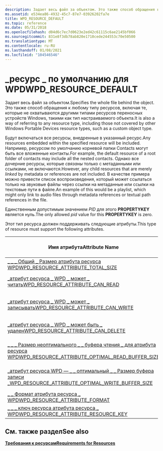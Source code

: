 ```yaml
---
description: Задает весь файл за объектом. Это также способ обращения к любому типу ресурсов, включая те, которые не охватываются другими типами ресурсов переносных устройств Windows, такими как тип настраиваемого объекта.
ms.assetid: e534ea86-4932-45c7-87e7-03926202fa7e
title: WPD_RESOURCE_DEFAULT
ms.topic: reference
ms.date: 05/31/2018
ms.openlocfilehash: d04d6c7ec7d0623e2ed42c61115c6ae2145bf066
ms.sourcegitcommit: 831e8f3db78ab820e1710cede244553c70e50500
ms.translationtype: MT
ms.contentlocale: ru-RU
ms.lasthandoff: 01/08/2021
ms.locfileid: "104546546"
---
```

# <a name="wpd_resource_default"></a><span data-ttu-id="45ffc-104">\_ресурс \_ по умолчанию для WPD</span><span class="sxs-lookup"><span data-stu-id="45ffc-104">WPD\_RESOURCE\_DEFAULT</span></span>

<span data-ttu-id="45ffc-105">Задает весь файл за объектом.</span><span class="sxs-lookup"><span data-stu-id="45ffc-105">Specifies the whole file behind the object.</span></span> <span data-ttu-id="45ffc-106">Это также способ обращения к любому типу ресурсов, включая те, которые не охватываются другими типами ресурсов переносных устройств Windows, такими как тип настраиваемого объекта.</span><span class="sxs-lookup"><span data-stu-id="45ffc-106">It is also a way of referring to any resource type, including those not covered by other Windows Portable Devices resource types, such as a custom object type.</span></span>

<span data-ttu-id="45ffc-107">Будут включаться все ресурсы, внедренные в указанный ресурс.</span><span class="sxs-lookup"><span data-stu-id="45ffc-107">Any resources embedded within the specified resource will be included.</span></span> <span data-ttu-id="45ffc-108">Например, ресурсом по умолчанию корневой папки Contacts могут быть все вложенные контакты.</span><span class="sxs-lookup"><span data-stu-id="45ffc-108">For example, the default resource of a root folder of contacts may include all the nested contacts.</span></span> <span data-ttu-id="45ffc-109">Однако все дочерние ресурсы, которые *связаны* только с метаданными или ссылками, не включаются.</span><span class="sxs-lookup"><span data-stu-id="45ffc-109">However, any child resources that are merely *linked* by metadata or references are not included.</span></span> <span data-ttu-id="45ffc-110">В качестве примера можно привести список воспроизведения, который может ссылаться только на звуковые файлы через ссылки на метаданные или ссылки на текстовые пути в файле.</span><span class="sxs-lookup"><span data-stu-id="45ffc-110">An example of this would be a playlist, which might only link to audio files through metadata references or textual path references in the file.</span></span>

<span data-ttu-id="45ffc-111">Единственным допустимым значением *PID* для этого **PROPERTYKEY** является нуль.</span><span class="sxs-lookup"><span data-stu-id="45ffc-111">The only allowed *pid* value for this **PROPERTYKEY** is zero.</span></span>

<span data-ttu-id="45ffc-112">Этот тип ресурса должен поддерживать следующие атрибуты.</span><span class="sxs-lookup"><span data-stu-id="45ffc-112">This type of resource must support the following attributes.</span></span>



| <span data-ttu-id="45ffc-113">Имя атрибута</span><span class="sxs-lookup"><span data-stu-id="45ffc-113">Attribute Name</span></span>                                                                                                            | <span data-ttu-id="45ffc-114">Обязательный или необязательный</span><span class="sxs-lookup"><span data-stu-id="45ffc-114">Required or Optional</span></span>                                   |
|---------------------------------------------------------------------------------------------------------------------------|--------------------------------------------------------|
| [<span data-ttu-id="45ffc-115">\_ \_ \_ Общий \_ Размер атрибута ресурса WPD</span><span class="sxs-lookup"><span data-stu-id="45ffc-115">WPD\_RESOURCE\_ATTRIBUTE\_TOTAL\_SIZE</span></span>](resource-attribute-properties.md)              | <span data-ttu-id="45ffc-116">Обязательный.</span><span class="sxs-lookup"><span data-stu-id="45ffc-116">Required.</span></span>                                              |
| [<span data-ttu-id="45ffc-117">\_атрибут ресурса \_ WPD \_ может \_ читать</span><span class="sxs-lookup"><span data-stu-id="45ffc-117">WPD\_RESOURCE\_ATTRIBUTE\_CAN\_READ</span></span>](attributes.md)                                     | <span data-ttu-id="45ffc-118">Требуется, если клиенты могут читать этот ресурс.</span><span class="sxs-lookup"><span data-stu-id="45ffc-118">Required if clients can read this resource.</span></span>            |
| [<span data-ttu-id="45ffc-119">\_атрибут ресурса \_ WPD \_ может \_ записывать</span><span class="sxs-lookup"><span data-stu-id="45ffc-119">WPD\_RESOURCE\_ATTRIBUTE\_CAN\_WRITE</span></span>](attributes.md)                                   | <span data-ttu-id="45ffc-120">Требуется, если клиенты могут записывать в этот ресурс.</span><span class="sxs-lookup"><span data-stu-id="45ffc-120">Required if clients can write to this resource.</span></span>        |
| [<span data-ttu-id="45ffc-121">\_атрибут ресурса \_ WPD \_ может быть \_ удален</span><span class="sxs-lookup"><span data-stu-id="45ffc-121">WPD\_RESOURCE\_ATTRIBUTE\_CAN\_DELETE</span></span>](attributes.md)                                 | <span data-ttu-id="45ffc-122">Требуется, если клиенты могут удалить этот ресурс.</span><span class="sxs-lookup"><span data-stu-id="45ffc-122">Required if clients can delete this resource.</span></span>          |
| [<span data-ttu-id="45ffc-123">\_ \_ \_ Размер неоптимального \_ \_ буфера чтения \_ для атрибута ресурса WPD</span><span class="sxs-lookup"><span data-stu-id="45ffc-123">WPD\_RESOURCE\_ATTRIBUTE\_OPTIMAL\_READ\_BUFFER\_SIZE</span></span>](attributes.md)   | <span data-ttu-id="45ffc-124">Требуется, если клиенты имеют доступ на чтение ресурса.</span><span class="sxs-lookup"><span data-stu-id="45ffc-124">Required if clients have read access to the resource.</span></span>  |
| [<span data-ttu-id="45ffc-125">\_атрибут ресурса WPD — \_ \_ оптимальный \_ \_ Размер буфера записи \_</span><span class="sxs-lookup"><span data-stu-id="45ffc-125">WPD\_RESOURCE\_ATTRIBUTE\_OPTIMAL\_WRITE\_BUFFER\_SIZE</span></span>](attributes.md) | <span data-ttu-id="45ffc-126">Требуется, если клиенты имеют доступ на запись к ресурсу.</span><span class="sxs-lookup"><span data-stu-id="45ffc-126">Required if clients have write access to the resource.</span></span> |
| [<span data-ttu-id="45ffc-127">\_ \_ Формат атрибута ресурса \_ WPD</span><span class="sxs-lookup"><span data-stu-id="45ffc-127">WPD\_RESOURCE\_ATTRIBUTE\_FORMAT</span></span>](resource-attribute-properties.md)                       | <span data-ttu-id="45ffc-128">Обязательный.</span><span class="sxs-lookup"><span data-stu-id="45ffc-128">Required.</span></span>                                              |
| [<span data-ttu-id="45ffc-129">\_ \_ \_ ключ ресурса атрибута ресурса \_ WPD</span><span class="sxs-lookup"><span data-stu-id="45ffc-129">WPD\_RESOURCE\_ATTRIBUTE\_RESOURCE\_KEY</span></span>](resource-attribute-properties.md)                                              | <span data-ttu-id="45ffc-130">(рекомендуется).</span><span class="sxs-lookup"><span data-stu-id="45ffc-130">Recommended.</span></span>                                           |



 

## <a name="see-also"></a><span data-ttu-id="45ffc-131">См. также раздел</span><span class="sxs-lookup"><span data-stu-id="45ffc-131">See also</span></span>

<dl> <dt>

[<span data-ttu-id="45ffc-132">**Требования к ресурсам**</span><span class="sxs-lookup"><span data-stu-id="45ffc-132">**Requirements for Resources**</span></span>](requirements-for-resources.md)
</dt> </dl>

 

 



